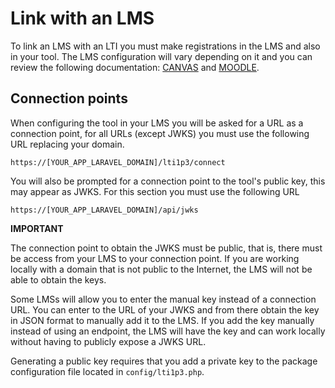 # Link with an LMS

To link an LMS with an LTI you must make registrations in the LMS and also in your tool. The LMS configuration will vary depending on it and you can review the following documentation: [CANVAS](https://canvas.instructure.com/doc/api/file.lti_dev_key_config.html) and [MOODLE](https://docs.moodle.org/404/en/Publish_as_LTI_tool).

## Connection points
When configuring the tool in your LMS you will be asked for a URL as a connection point, for all URLs (except JWKS) you must use the following URL replacing your domain.

`https://[YOUR_APP_LARAVEL_DOMAIN]/lti1p3/connect`

You will also be prompted for a connection point to the tool's public key, this may appear as JWKS. For this section you must use the following URL

`https://[YOUR_APP_LARAVEL_DOMAIN]/api/jwks`

**IMPORTANT** 

The connection point to obtain the JWKS must be public, that is, there must be access from your LMS to your connection point. If you are working locally with a domain that is not public to the Internet, the LMS will not be able to obtain the keys.

Some LMSs will allow you to enter the manual key instead of a connection URL. You can enter to the URL of your JWKS and from there obtain the key in JSON format to manually add it to the LMS. If you add the key manually instead of using an endpoint, the LMS will have the key and can work locally without having to publicly expose a JWKS URL.

Generating a public key requires that you add a private key to the package configuration file located in `config/lti1p3.php`.